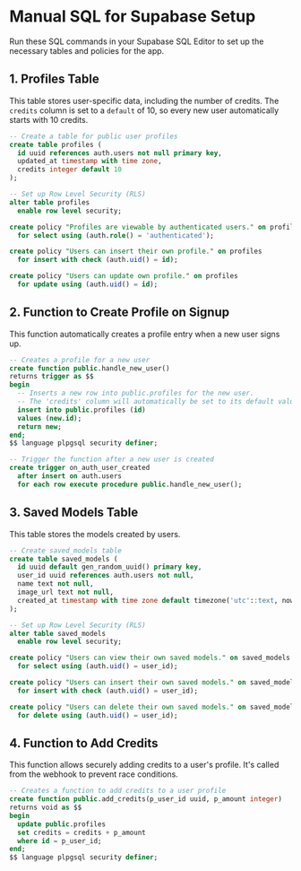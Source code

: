 # Manual SQL for Supabase Setup

Run these SQL commands in your Supabase SQL Editor to set up the necessary tables and policies for the app.

## 1. Profiles Table

This table stores user-specific data, including the number of credits.
The `credits` column is set to a `default` of 10, so every new user automatically starts with 10 credits.

```sql
-- Create a table for public user profiles
create table profiles (
  id uuid references auth.users not null primary key,
  updated_at timestamp with time zone,
  credits integer default 10
);

-- Set up Row Level Security (RLS)
alter table profiles
  enable row level security;

create policy "Profiles are viewable by authenticated users." on profiles
  for select using (auth.role() = 'authenticated');

create policy "Users can insert their own profile." on profiles
  for insert with check (auth.uid() = id);

create policy "Users can update own profile." on profiles
  for update using (auth.uid() = id);
```

## 2. Function to Create Profile on Signup

This function automatically creates a profile entry when a new user signs up.

```sql
-- Creates a profile for a new user
create function public.handle_new_user()
returns trigger as $$
begin
  -- Inserts a new row into public.profiles for the new user.
  -- The 'credits' column will automatically be set to its default value (10).
  insert into public.profiles (id)
  values (new.id);
  return new;
end;
$$ language plpgsql security definer;

-- Trigger the function after a new user is created
create trigger on_auth_user_created
  after insert on auth.users
  for each row execute procedure public.handle_new_user();
```

## 3. Saved Models Table

This table stores the models created by users.

```sql
-- Create saved_models table
create table saved_models (
  id uuid default gen_random_uuid() primary key,
  user_id uuid references auth.users not null,
  name text not null,
  image_url text not null,
  created_at timestamp with time zone default timezone('utc'::text, now()) not null
);

-- Set up Row Level Security (RLS)
alter table saved_models
  enable row level security;

create policy "Users can view their own saved models." on saved_models
  for select using (auth.uid() = user_id);

create policy "Users can insert their own saved models." on saved_models
  for insert with check (auth.uid() = user_id);

create policy "Users can delete their own saved models." on saved_models
  for delete using (auth.uid() = user_id);

```

## 4. Function to Add Credits

This function allows securely adding credits to a user's profile. It's called from the webhook to prevent race conditions.

```sql
-- Creates a function to add credits to a user profile
create function public.add_credits(p_user_id uuid, p_amount integer)
returns void as $$
begin
  update public.profiles
  set credits = credits + p_amount
  where id = p_user_id;
end;
$$ language plpgsql security definer;
```